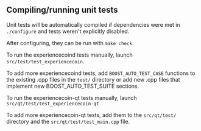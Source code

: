 Compiling/running unit tests
------------------------------------

Unit tests will be automatically compiled if dependencies were met in `./configure`
and tests weren't explicitly disabled.

After configuring, they can be run with `make check`.

To run the experiencecoind tests manually, launch `src/test/test_experiencecoin`.

To add more experiencecoind tests, add `BOOST_AUTO_TEST_CASE` functions to the existing
.cpp files in the `test/` directory or add new .cpp files that
implement new BOOST_AUTO_TEST_SUITE sections.

To run the experiencecoin-qt tests manually, launch `src/qt/test/test_experiencecoin-qt`

To add more experiencecoin-qt tests, add them to the `src/qt/test/` directory and
the `src/qt/test/test_main.cpp` file.
